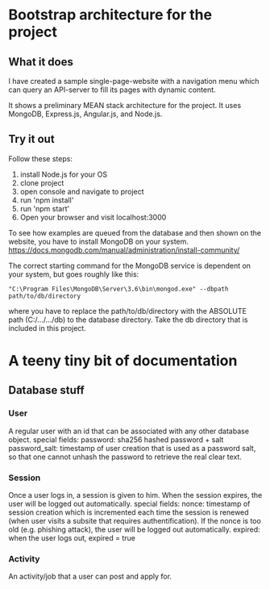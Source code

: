 # Bootstrap architecture for the project

## What it does

I have created a sample single-page-website with a navigation menu which can query an API-server to fill its pages with dynamic content. 
 
It shows a preliminary MEAN stack architecture for the project. It uses MongoDB, Express.js, Angular.js, and Node.js.

## Try it out

Follow these steps:
1. install Node.js for your OS
2. clone project
3. open console and navigate to project
4. run 'npm install'
5. run 'npm start'
6. Open your browser and visit localhost:3000

To see how examples are queued from the database and then shown on the website, you have to install MongoDB on your system. https://docs.mongodb.com/manual/administration/install-community/

The correct starting command for the MongoDB service is dependent on your system, but goes roughly like this:

    "C:\Program Files\MongoDB\Server\3.6\bin\mongod.exe" --dbpath path/to/db/directory
    
where you have to replace the path/to/db/directory with the ABSOLUTE path (C:/.../.../db) to the database directory. Take the db directory that is included in this project.

# A teeny tiny bit of documentation

## Database stuff

### User
A regular user with an id that can be associated with any other database object.
special fields: 
password: sha256 hashed password + salt
password_salt: timestamp of user creation that is used as a password salt, so that one cannot unhash the password to retrieve the real clear text.

### Session
Once a user logs in, a session is given to him. When the session expires, the user will be logged out automatically.
special fields:
nonce: timestamp of session creation which is incremented each time the session is renewed (when user visits a subsite that requires authentification). If the nonce is too old (e.g. phishing attack), the user will be logged out automatically.
expired: when the user logs out, expired = true

### Activity
An activity/job that a user can post and apply for.